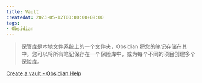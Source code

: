 ```yaml
---
title: Vault
createdAt: 2023-05-12T00:00:00+08:00
tags:
- Obsidian
---
```


> 保管库是本地文件系统上的一个文件夹，Obsidian 将您的笔记存储在其中。您可以将所有笔记保存在一个保险库中，或为每个不同的项目创建多个保险库。

[Create a vault - Obsidian Help](https://help.obsidian.md/Getting+started/Create+a+vault)
